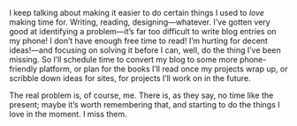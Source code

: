 

I keep talking about making it easier to do certain things I used to *love* making time for. Writing, reading,
designing—whatever. I’ve gotten very good at identifying a problem—it’s far too difficult to write
blog entries on my phone! I don’t have enough free time to read! I’m hurting for decent ideas!—and
focusing on solving it before I can, well, do the thing I’ve been missing. So I’ll schedule time to
convert my blog to some more phone-friendly platform, or plan for the books I’ll read once my projects wrap
up, or scribble down ideas for sites, for projects I’ll work on in the future.

The real problem is, of course, me. There is, as they say, no time like the present; maybe it’s worth
remembering that, and starting to do the things I love in the moment. I miss them.